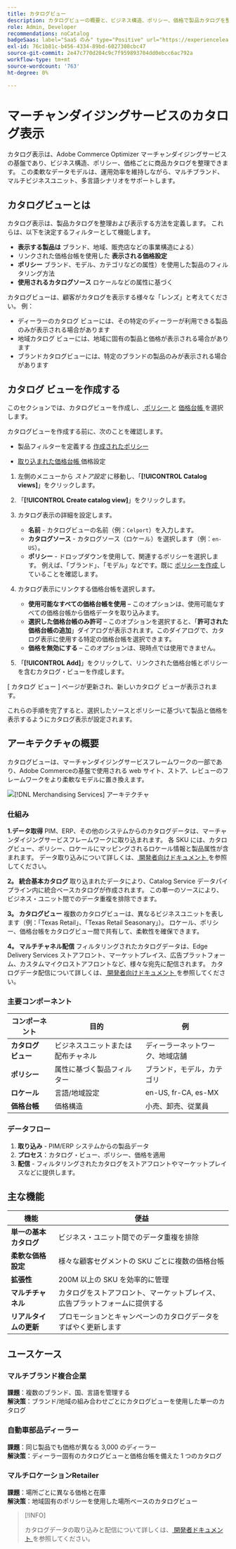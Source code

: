 ```yaml
---
title: カタログビュー
description: カタログビューの概要と、ビジネス構造、ポリシー、価格で製品カタログを整理するためのビューの作成方法について説明します。
role: Admin, Developer
recommendations: noCatalog
badgeSaas: label="SaaS のみ" type="Positive" url="https://experienceleague.adobe.com/en/docs/commerce/user-guides/product-solutions" tooltip="Adobe Commerce as a Cloud ServiceおよびAdobe Commerce Optimizer プロジェクトにのみ適用されます（Adobeで管理される SaaS インフラストラクチャ）。"
exl-id: 76c1b81c-b456-4334-89bd-6027308cbc47
source-git-commit: 2e47c770d204c9c7f959893704dd0ebcc6ac792a
workflow-type: tm+mt
source-wordcount: '763'
ht-degree: 0%

---
```



# マーチャンダイジングサービスのカタログ表示

カタログ表示は、Adobe Commerce Optimizer マーチャンダイジングサービスの基盤であり、ビジネス構造、ポリシー、価格ごとに商品カタログを整理できます。 この柔軟なデータモデルは、運用効率を維持しながら、マルチブランド、マルチビジネスユニット、多言語シナリオをサポートします。

## カタログビューとは

カタログ表示は、製品カタログを整理および表示する方法を定義します。 これらは、以下を決定するフィルターとして機能します。

- **表示する製品は** ブランド、地域、販売店などの事業構造による）
- リンクされた価格台帳を使用した **表示される価格設定**
- **ポリシー** ブランド、モデル、カテゴリなどの属性）を使用した製品のフィルタリング方法
- **使用されるカタログソース** ロケールなどの属性に基づく

カタログビューは、顧客がカタログを表示する様々な「レンズ」と考えてください。 例：

- ディーラーのカタログ ビューには、その特定のディーラーが利用できる製品のみが表示される場合があります
- 地域カタログ ビューには、地域に固有の製品と価格が表示される場合があります
- ブランドカタログビューには、特定のブランドの製品のみが表示される場合があります

## カタログ ビューを作成する

このセクションでは、カタログビューを作成し、[ ポリシー ](policies.md) と [ 価格台帳 ](pricebooks.md) を選択します。

カタログビューを作成する前に、次のことを確認します。

- 製品フィルターを定義する [ 作成されたポリシー ](policies.md)

- [ 取り込まれた価格台帳 ](pricebooks.md) 価格設定

1. 左側のメニューから _ストア設定_ に移動し、「**[!UICONTROL Catalog views]**」をクリックします。

1. 「**[!UICONTROL Create catalog view]**」をクリックします。&#x200B;

1. カタログ表示の詳細を設定します。

   - **名前** - カタログビューの名前（例：`Celport`）を入力します。&#x200B;
   - **カタログソース** - カタログソース（ロケール）を選択します（例：`en-US`）。
   - **ポリシー** - ドロップダウンを使用して、関連するポリシーを選択します。 例えば、「ブランド」、「モデル」などです。&#x200B;既に [ ポリシーを作成 ](policies.md) していることを確認します。

1. カタログ表示にリンクする価格台帳を選択します。

   - **使用可能なすべての価格台帳を使用** – このオプションは、使用可能なすべての価格台帳から価格データを取り込みます。
   - **選択した価格台帳のみ許可** – このオプションを選択すると、「**許可された価格台帳の追加**」ダイアログが表示されます。このダイアログで、カタログ表示に使用する特定の価格台帳を選択できます。
   - **価格を無効にする** – このオプションは、現時点では使用できません。

1. 「**[!UICONTROL Add]**」をクリックして、リンクされた価格台帳とポリシーを含むカタログ・ビューを作成します。

[ カタログ ビュー ] ページが更新され、新しいカタログ ビューが表示されます。&#x200B;

これらの手順を完了すると、選択したソースとポリシーに基づいて製品と価格を表示するようにカタログ表示が設定されます。

## アーキテクチャの概要

カタログビューは、マーチャンダイジングサービスフレームワークの一部であり、Adobe Commerceの基盤で使用される web サイト、ストア、レビューのフレームワークをより柔軟なモデルに置き換えます。

![[!DNL Merchandising Services] アーキテクチャ ](../assets/merchandising-svcs-architecture.png)

### 仕組み

**1.データ取得**
PIM、ERP、その他のシステムからのカタログデータは、マーチャンダイジングサービスフレームワークに取り込まれます。 各 SKU には、カタログビュー、ポリシー、ロケールにマッピングされるロケール情報と製品属性が含まれます。 データ取り込みについて詳しくは、[ 開発者向けドキュメント ](https://developer.adobe.com/commerce/services/optimizer/) を参照してください。

**2。 統合基本カタログ**
取り込まれたデータにより、Catalog Service データパイプライン内に統合ベースカタログが作成されます。 この単一のソースにより、ビジネス・ユニット間でのデータ重複を排除できます。

**3。 カタログビュー**
複数のカタログビューは、異なるビジネスユニットを表します（例：「Texas Retail」、「Texas Retail Seasonary」）。 ロケール、ポリシー、価格台帳をカタログビュー間で共有して、柔軟性を確保できます。

**4。 マルチチャネル配信**
フィルタリングされたカタログデータは、Edge Delivery Services ストアフロント、マーケットプレイス、広告プラットフォーム、カスタムマイクロストアフロントなど、様々な宛先に配信されます。 カタログデータ配信について詳しくは、[ 開発者向けドキュメント ](https://developer.adobe.com/commerce/services/optimizer/) を参照してください。

### 主要コンポーネント

| コンポーネント | 目的 | 例 |
|---|---|---|
| **カタログ ビュー** | ビジネスユニットまたは配布チャネル | ディーラーネットワーク、地域店舗 |
| **ポリシー** | 属性に基づく製品フィルター | ブランド，モデル，カテゴリ |
| **ロケール** | 言語/地域設定 | en-US, fr-CA, es-MX |
| **価格台帳** | 価格構造 | 小売、卸売、従業員 |

### データフロー

1. **取り込み** - PIM/ERP システムからの製品データ
2. **プロセス**：カタログ・ビュー、ポリシー、価格を適用
3. **配信** - フィルタリングされたカタログをストアフロントやマーケットプレイスなどに提供します。

## 主な機能

| 機能 | 便益 |
|---|---|
| **単一の基本カタログ** | ビジネス・ユニット間でのデータ重複を排除 |
| **柔軟な価格設定** | 様々な顧客セグメントの SKU ごとに複数の価格台帳 |
| **拡張性** | 200M 以上の SKU を効率的に管理 |
| **マルチチャネル** | カタログをストアフロント、マーケットプレイス、広告プラットフォームに提供する |
| **リアルタイムの更新** | プロモーションとキャンペーンのカタログデータをすばやく更新します |

## ユースケース

### マルチブランド複合企業

**課題**：複数のブランド、国、言語を管理する <br>
**解決策**：ブランド/地域の組み合わせごとにカタログビューを使用した単一のカタログ

### 自動車部品ディーラー

**課題**：同じ製品でも価格が異なる 3,000 のディーラー <br>
**解決策**：ディーラー固有のカタログビューと価格台帳を備えた 1 つのカタログ

### マルチロケーションRetailer

**課題**：場所ごとに異なる価格と在庫 <br>
**解決策**：地域固有のポリシーを使用した場所ベースのカタログビュー

>[!INFO]
>
>カタログデータの取り込みと配信について詳しくは、[ 開発者ドキュメント ](https://developer.adobe.com/commerce/services/optimizer/) を参照してください。
